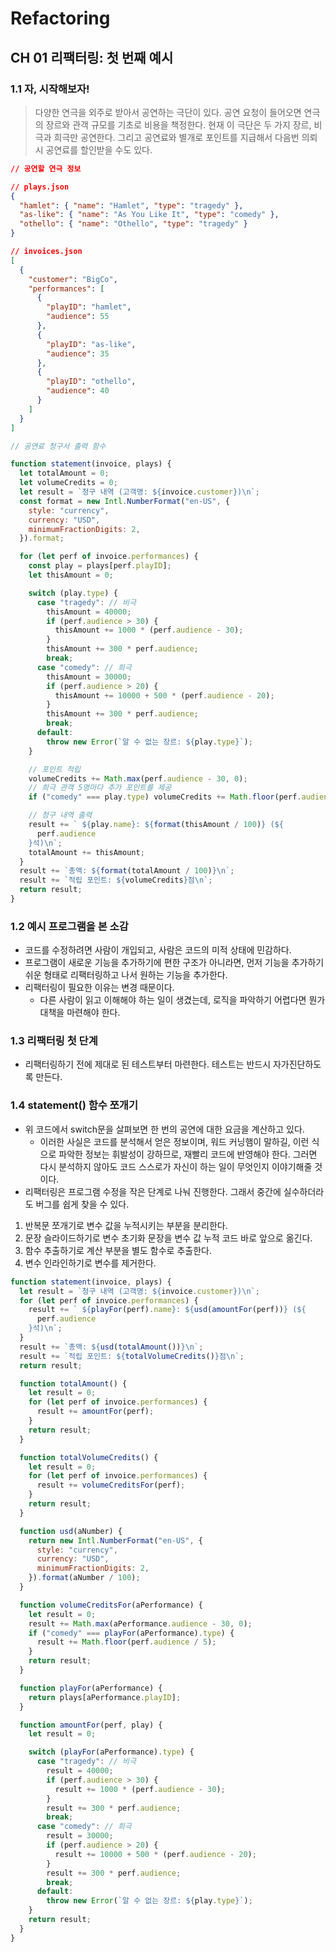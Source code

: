 # Refactoring

## CH 01 리팩터링: 첫 번째 예시

### 1.1 자, 시작해보자!

> 다양한 연극을 외주로 받아서 공연하는 극단이 있다. 공연 요청이 들어오면 연극의 장르와 관객 규모를 기초로 비용을 책정한다. 현재 이 극단은 두 가지 장르, 비극과 희극만 공연한다. 그리고 공연료와 별개로 포인트를 지급해서 다음번 의뢰 시 공연료를 할인받을 수도 있다.

```json
// 공연할 연극 정보

// plays.json
{
  "hamlet": { "name": "Hamlet", "type": "tragedy" },
  "as-like": { "name": "As You Like It", "type": "comedy" },
  "othello": { "name": "Othello", "type": "tragedy" }
}

// invoices.json
[
  {
    "customer": "BigCo",
    "performances": [
      {
        "playID": "hamlet",
        "audience": 55
      },
      {
        "playID": "as-like",
        "audience": 35
      },
      {
        "playID": "othello",
        "audience": 40
      }
    ]
  }
]
```

```javascript
// 공연료 청구서 출력 함수

function statement(invoice, plays) {
  let totalAmount = 0;
  let volumeCredits = 0;
  let result = `청구 내역 (고객명: ${invoice.customer})\n`;
  const format = new Intl.NumberFormat("en-US", {
    style: "currency",
    currency: "USD",
    minimumFractionDigits: 2,
  }).format;

  for (let perf of invoice.performances) {
    const play = plays[perf.playID];
    let thisAmount = 0;

    switch (play.type) {
      case "tragedy": // 비극
        thisAmount = 40000;
        if (perf.audience > 30) {
          thisAmount += 1000 * (perf.audience - 30);
        }
        thisAmount += 300 * perf.audience;
        break;
      case "comedy": // 희극
        thisAmount = 30000;
        if (perf.audience > 20) {
          thisAmount += 10000 + 500 * (perf.audience - 20);
        }
        thisAmount += 300 * perf.audience;
        break;
      default:
        throw new Error(`알 수 없는 장르: ${play.type}`);
    }

    // 포인트 적립
    volumeCredits += Math.max(perf.audience - 30, 0);
    // 희극 관객 5명마다 추가 포인트를 제공
    if ("comedy" === play.type) volumeCredits += Math.floor(perf.audience / 5);

    // 청구 내역 출력
    result += ` ${play.name}: ${format(thisAmount / 100)} (${
      perf.audience
    }석)\n`;
    totalAmount += thisAmount;
  }
  result += `총액: ${format(totalAmount / 100)}\n`;
  result += `적립 포인트: ${volumeCredits}점\n`;
  return result;
}
```

### 1.2 예시 프로그램을 본 소감

- 코드를 수정하려면 사람이 개입되고, 사람은 코드의 미적 상태에 민감하다.
- 프로그램이 새로운 기능을 추가하기에 편한 구조가 아니라면, 먼저 기능을 추가하기 쉬운 형태로 리팩터링하고 나서 원하는 기능을 추가한다.
- 리팩터링이 필요한 이유는 변경 때문이다.
  - 다른 사람이 읽고 이해해야 하는 일이 생겼는데, 로직을 파악하기 어렵다면 뭔가 대책을 마련해야 한다.

### 1.3 리팩터링 첫 단계

- 리팩터링하기 전에 제대로 된 테스트부터 마련한다. 테스트는 반드시 자가진단하도록 만든다.

### 1.4 statement() 함수 쪼개기

- 위 코드에서 switch문을 살펴보면 한 번의 공연에 대한 요금을 계산하고 있다.
  - 이러한 사실은 코드를 분석해서 얻은 정보이며, 워드 커닝햄이 말하길, 이런 식으로 파악한 정보는 휘발성이 강하므로, 재빨리 코드에 반영해야 한다. 그러면 다시 분석하지 않아도 코드 스스로가 자신이 하는 일이 무엇인지 이야기해줄 것이다.
- 리팩터링은 프로그램 수정을 작은 단계로 나눠 진행한다. 그래서 중간에 실수하더라도 버그를 쉽게 찾을 수 있다.

1. 반복문 쪼개기로 변수 값을 누적시키는 부분을 분리한다.
2. 문장 슬라이드하기로 변수 초기화 문장을 변수 값 누적 코드 바로 앞으로 옮긴다.
3. 함수 추출하기로 계산 부분을 별도 함수로 추출한다.
4. 변수 인라인하기로 변수를 제거한다.

```javascript
function statement(invoice, plays) {
  let result = `청구 내역 (고객명: ${invoice.customer})\n`;
  for (let perf of invoice.performances) {
    result += ` ${playFor(perf).name}: ${usd(amountFor(perf))} (${
      perf.audience
    }석)\n`;
  }
  result += `총액: ${usd(totalAmount())}\n`;
  result += `적립 포인트: ${totalVolumeCredits()}점\n`;
  return result;

  function totalAmount() {
    let result = 0;
    for (let perf of invoice.performances) {
      result += amountFor(perf);
    }
    return result;
  }

  function totalVolumeCredits() {
    let result = 0;
    for (let perf of invoice.performances) {
      result += volumeCreditsFor(perf);
    }
    return result;
  }

  function usd(aNumber) {
    return new Intl.NumberFormat("en-US", {
      style: "currency",
      currency: "USD",
      minimumFractionDigits: 2,
    }).format(aNumber / 100);
  }

  function volumeCreditsFor(aPerformance) {
    let result = 0;
    result += Math.max(aPerformance.audience - 30, 0);
    if ("comedy" === playFor(aPerformance).type) {
      result += Math.floor(perf.audience / 5);
    }
    return result;
  }

  function playFor(aPerformance) {
    return plays[aPerformance.playID];
  }

  function amountFor(perf, play) {
    let result = 0;

    switch (playFor(aPerformance).type) {
      case "tragedy": // 비극
        result = 40000;
        if (perf.audience > 30) {
          result += 1000 * (perf.audience - 30);
        }
        result += 300 * perf.audience;
        break;
      case "comedy": // 희극
        result = 30000;
        if (perf.audience > 20) {
          result += 10000 + 500 * (perf.audience - 20);
        }
        result += 300 * perf.audience;
        break;
      default:
        throw new Error(`알 수 없는 장르: ${play.type}`);
    }
    return result;
  }
}
```
